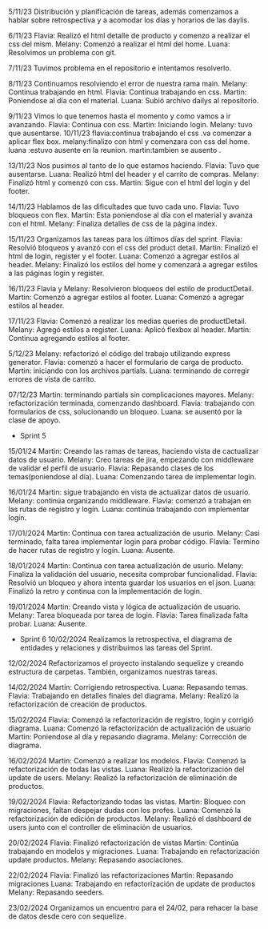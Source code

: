5/11/23 
Distribución y planificación de tareas, además comenzamos a hablar sobre retrospectiva y a acomodar los días y horarios de las daylis.

6/11/23 
Flavia: Realizó el html detalle de producto y comenzo a realizar el css del mism.
Melany: Comenzó a realizar el html del home. 
Luana: Resolvimos un problema con git.

7/11/23
Tuvimos problema en el repositorio e intentamos resolverlo.

8/11/23 
Continuamos resolviendo el error de nuestra rama main.
Melany: Continua trabajando en html.
Flavia: Continua trabajando en css.
Martin: Poniendose al día con el material.
Luana: Subió archivo dailys al repositorio.

9/11/23
Vimos lo que tenemos hasta el momento y como vamos a ir avanzando.
Flavia: Continua con css.
Martin: Iniciando login.
Melany: tuvo que ausentarse.
10/11/23 
flavia:continua trabajando el css .va comenzar a aplicar flex box.
melany:finalizo con html y comenzara con css del home.
luana :estuvo ausente en la reunion.
martin:tambien se ausento .

13/11/23 
Nos pusimos al tanto de lo que estamos haciendo.
Flavia: Tuvo que ausentarse.
Luana: Realizó html del header y el carrito de compras.
Melany: Finalizó html y comenzó con css.
Martin: Sigue con el html del login y del footer.

14/11/23
Hablamos de las dificultades que tuvo cada uno.
Flavia: Tuvo bloqueos con flex.
Martin: Esta poniendose al día con el material y avanza con el html.
Melany: Finaliza detalles de css de la página index.

15/11/23
Organizamos las tareas para los últimos días del sprint.
Flavia: Resolvió bloqueos y avanzó con el css del product detail.
Martin: Finalizó el html de login, register y el footer.
Luana: Comenzó a agregar estilos al header.
Melany: Finalizó los estilos del home y comenzará a agregar estilos a las páginas login y register.

16/11/23
Flavia y Melany: Resolvieron bloqueos del estilo de productDetail.
Martin: Comenzó a agregar estilos al footer.
Luana: Comenzó a agregar estilos al header.

17/11/23
Flavia: Comenzó a realizar los medias queries de productDetail.
Melany: Agregó estilos a register.
Luana: Aplicó flexbox al header.
Martin: Continua agregando estilos al footer.

5/12/23
Melany: refactorizó el código del trabajo utilizando express generator.
Flavia: comenzó a hacer el formulario de carga de producto.
Martin: iniciando con los archivos partials.
Luana: terminando de corregir errores de vista de carrito.

07/12/23
Martin: terminando partials sin complicaciones mayores.
Melany: refactorización terminada, comenzando dashboard.
Flavia: trabajando con formularios de css, solucionando un bloqueo.
Luana: se ausentó por la clase de apoyo.

* Sprint 5

15/01/24
Martin: Creando las ramas de tareas, haciendo vista de cactualizar datos de usuario.
Melany: Creo tareas de jira, empezando con middleware de validar el perfil de usuario.
Flavia: Repasando clases de los temas(poniendose al día).
Luana: Comenzando tarea de implementar logín.

16/01/24
Martin: sigue trabajando en vista de actualizar datos de usuario.
Melany: continúa organizando middleware.
Flavia: comenzó a trabajan en las rutas de registro y logín.
Luana: continúa trabajando con implementar logín.

17/01/2024
Martin: Continua con tarea actualización de usurio.
Melany: Casi terminado, falta tarea implementar login para probar código.
Flavia: Termino de hacer rutas de registro y logín.
Luana: Ausente.

18/01/2024
Martin: Continua con tarea actualización de usurio.
Melany: Finaliza la validación del usuario, necesita comprobar funcionalidad.
Flavia: Resolvió un bloqueo y ahora intenta guardar los usuarios en el json.
Luana: Finalizó la retro y continua con la implementación de login.

19/01/2024
Martin: Creando vista y lógica de actualización de usuario.
Melany: Tarea bloqueada por tarea de login.
Flavia: Tarea finalizada falta probar.
Luana: Ausente.

* Sprint 6
10/02/2024
Realizamos la retrospectiva, el diagrama de entidades y relaciones y distribuimos las tareas del Sprint.

12/02/2024
Refactorizamos el proyecto instalando sequelize y creando estructura de carpetas. También, organizamos nuestras tareas.

14/02/2024
Martin: Corrigiendo retrospectiva.
Luana: Repasando temas.
Flavia: Trabajando en detalles finales del diagrama.
Melany: Realizó la refactorización de creación de productos.

15/02/2024
Flavia: Comenzó la refactorización de registro, login y corrigió diagrama.
Luana: Comenzó la refactorización de actualización de usuario
Martin: Poniendose al día y repasando diagrama.
Melany: Corrección de diagrama.

16/02/2024
Martin: Comenzó a realizar los modelos.
Flavia: Comenzó la refactorización de todas las vistas.
Luana: Realizó la refactorización del update de users.
Melany: Realizó la refactorización de eliminación de productos.

19/02/2024
Flavia: Refactorizando todas las vistas.
Martin: Bloqueo con migraciones, faltan despejar dudas con los profes.
Luana: Comenzó la refactorización de edición de productos.
Melany: Realizó el dashboard de users junto con el controller de eliminación de usuarios.

20/02/2024
Flavia: Finalizó refactorización de vistas
Martin: Continúa trabajando en modelos y migraciones.
Luana: Trabajando en refactorización update productos.
Melany: Repasando asociaciones.

22/02/2024
Flavia: Finalizó las refactorizaciones
Martin: Repasando migraciones
Luana: Trabajando en refactorización de update de productos
Melany: Repasando seeders.

23/02/2024
Organizamos un encuentro para el 24/02, para rehacer la base de datos desde cero con sequelize.